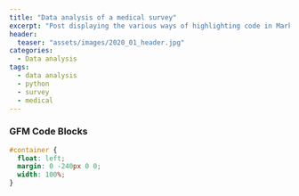 ```yaml
---
title: "Data analysis of a medical survey"
excerpt: "Post displaying the various ways of highlighting code in Markdown."
header:
  teaser: "assets/images/2020_01_header.jpg"
categories:
  - Data analysis
tags:
  - data analysis
  - python
  - survey
  - medical
---
```


### GFM Code Blocks
```css
#container {
  float: left;
  margin: 0 -240px 0 0;
  width: 100%;
}
```

